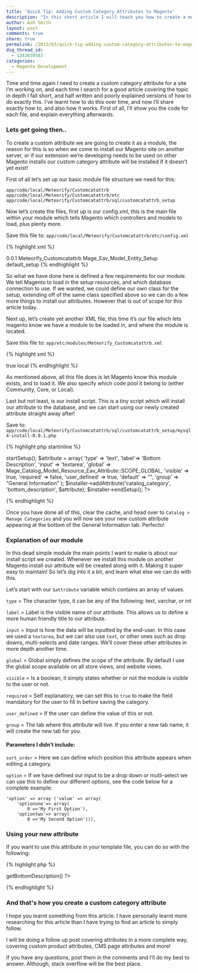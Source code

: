 ```yaml
---
title: 'Quick Tip: Adding Custom Category Attributes to Magento'
description: "In this short article I will teach you how to create a module that will add custom category attributes into your magento install. It's really dead simple."
author: Ash Smith
layout: post
comments: true
share: true
permalink: /2013/03/quick-tip-adding-custom-category-attributes-to-magento/
dsq_thread_id:
  - 1243038583
categories:
  - Magento Development
---
```

Time and time again I need to create a custom category attribute for a site I&#8217;m working on, and each time I search for a good article covering the topic in depth I fall short, and half written and poorly explained versions of how to do exactly this. I&#8217;ve learnt how to do this over time, and now I&#8217;ll share exactly how to, and also how it works. First of all, I&#8217;ll show you the code for each file, and explain everything afterwards.

### Lets get going then..

To create a custom attribute we are going to create it as a module, the reason for this is so when we come to install our Magento site on another server, or if our extension we&#8217;re developing needs to be used on other Magento installs our custom category attribute will be installed if it doesn&#8217;t yet exist!

First of all let&#8217;s set up our basic module file structure we need for this:

    app/code/local/Meteorify/Customcatattrb
    app/code/local/Meteorify/Customcatattrb/etc
    app/code/local/Meteorify/Customcatattrb/sql/customcatattrb_setup
    

Now let&#8217;s create the files, first up is our config.xml, this is the main file within your module which tells Magento which controllers and models to load, plus plenty more.

Save this file to: `app/code/local/Meteorify/Customcatattrb/etc/config.xml`

{% highlight xml %}
<?xml version="1.0"?>
<config>
  <modules>
    <Meteorify_Customcatattrb>
      <version>0.0.1</version>
    </Meteorify_Customcatattrb>
  </modules>
    <global>
      <resources>
          <customcatattrb_setup>
            <setup>
              <module>Meteorify_Customcatattrb</module>
              <class>Mage_Eav_Model_Entity_Setup</class>
            </setup>
            <connection>
              <use>default_setup</use>
            </connection>
          </customcatattrb_setup>
      </resources>
    </global>
</config>
{% endhighlight %}    

So what we have done here is defined a few requirements for our module. We tell Magento to load in the setup resources, and which database connection to use. If we wanted, we could define our own class for the setup, extending off of the same class specified above so we can do a few more things to install our attributes. However that is out of scope for this article today.

Next up, let&#8217;s create yet another XML file, this time it&#8217;s our file which lets magento know we have a module to be loaded in, and where the module is located.

Save this file to: `app/etc/modules/Meteorify_Customcatattrb.xml`

{% highlight xml %}
<?xml version="1.0"?>
<config>
  <modules>
    <Meteorify_Customcatattrb>
      <active>true</active>
      <codePool>local</codePool>
    </Meteorify_Customcatattrb>
  </modules>
</config>
{% endhighlight %}  
    

As mentioned above, all this file does is let Magento know this module exists, and to load it. We also specify which code pool it belong to (either Community, Core, or Local).

Last but not least, is our install script. This is a tiny script which will install our attribute to the database, and we can start using our newly created attribute straight away after!

Save to: `app/code/local/Meteorify/Customcatattrb/sql/customcatattrb_setup/mysql4-install-0.0.1.php`

{% highlight php startinline %}
<?php
$installer = $this;
$installer->startSetup();
$attribute  = array(
    'type' => 'text',
    'label'=> 'Bottom Description',
    'input' => 'textarea',
    'global' => Mage_Catalog_Model_Resource_Eav_Attribute::SCOPE_GLOBAL,
    'visible' => true,
    'required' => false,
    'user_defined' => true,
    'default' => "",
    'group' => "General Information"
);
$installer->addAttribute('catalog_category', 'bottom_description', $attribute);
$installer->endSetup();
?>
{% endhighlight %}

Once you have done all of this, clear the cache, and head over to `Catalog > Manage Categories` and you will now see your new custom attribute appearing at the bottom of the General Information tab. Perfecto!

### Explanation of our module

In this dead simple module the main points I want to make is about our install script we created. Whenever we install this module on another Magento install our attribute will be created along with it. Making it super easy to maintain! So let&#8217;s dig into it a bit, and learn what else we can do with this.

Let&#8217;s start with our `$attribute` variable which contains an array of values.

`type` = The character type, it can be any of the following: text, varchar, or int

`label` = Label is the visible name of our attribute. This allows us to define a more human friendly title to our attribute.

`input` = Input is how the data will be inputted by the end-user. In this case we used a `textarea`, but we can also use `text`, or other ones such as drop downs, multi-selects and date ranges. We&#8217;ll cover these other attributes in more depth another time.

`global` = Global simply defines the scope of the attribute. By default I use the global scope available on all store views, and website views.

`visible` = Is a boolean, it simply states whether or not the module is visible to the user or not.

`required` = Self explanatory, we can set this to `true` to make the field mandatory for the user to fill in before saving the category.

`user_defined` = If the user can define the value of this or not.

`group` = The tab where this attribute will live. If you enter a new tab name, it will create the new tab for you.

#### Parameters I didn&#8217;t include:

`sort_order` = Here we can define which position this attribute appears when editing a category.

`option` = If we have defined our input to be a drop down or mutli-select we can use this to define our different options, see the code below for a complete example:

    'option' => array ('value' => array(
        'optionone'=> array( 
            0 =>'My First Option'),
        'optiontwo'=> array( 
            0 =>'My Second Option'))),
    

### Using your new attribute

If you want to use this attribute in your template file, you can do so with the following:

{% highlight php %}
  <?php echo $_category->getBottomDescription() ?> 
{% endhighlight %}
### And that's how you create a custom category attribute

I hope you learnt something from this article. I have personally learnt more researching for this article than I have trying to find an article to simply follow.

I will be doing a follow up post covering attributes in a more complete way, covering custom product attributes, CMS page attributes and more!

If you have any questions, post them in the comments and I&#8217;ll do my best to answer. Although, stack overflow will be the best place.